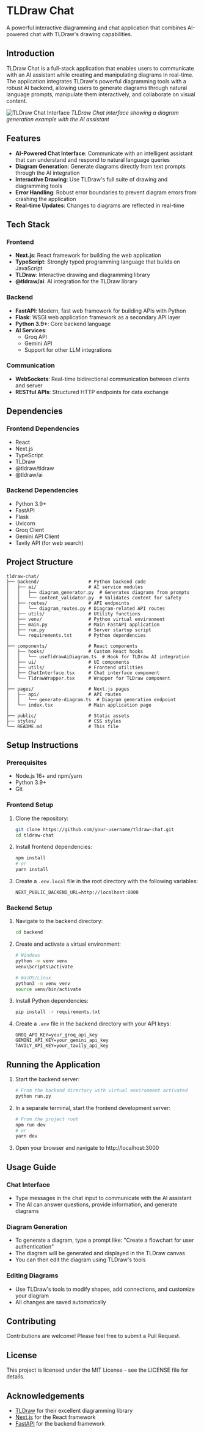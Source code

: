 # TLDraw Chat

A powerful interactive diagramming and chat application that combines AI-powered chat with TLDraw's drawing capabilities.

## Introduction

TLDraw Chat is a full-stack application that enables users to communicate with an AI assistant while creating and manipulating diagrams in real-time. The application integrates TLDraw's powerful diagramming tools with a robust AI backend, allowing users to generate diagrams through natural language prompts, manipulate them interactively, and collaborate on visual content.

![TLDraw Chat Interface](./public/tldraw-chat-screenshot.png)
*TLDraw Chat interface showing a diagram generation example with the AI assistant*

## Features

- **AI-Powered Chat Interface**: Communicate with an intelligent assistant that can understand and respond to natural language queries
- **Diagram Generation**: Generate diagrams directly from text prompts through the AI integration
- **Interactive Drawing**: Use TLDraw's full suite of drawing and diagramming tools
- **Error Handling**: Robust error boundaries to prevent diagram errors from crashing the application
- **Real-time Updates**: Changes to diagrams are reflected in real-time

## Tech Stack

### Frontend
- **Next.js**: React framework for building the web application
- **TypeScript**: Strongly typed programming language that builds on JavaScript
- **TLDraw**: Interactive drawing and diagramming library
- **@tldraw/ai**: AI integration for the TLDraw library

### Backend
- **FastAPI**: Modern, fast web framework for building APIs with Python
- **Flask**: WSGI web application framework as a secondary API layer
- **Python 3.9+**: Core backend language
- **AI Services**:
  - Groq API
  - Gemini API
  - Support for other LLM integrations

### Communication
- **WebSockets**: Real-time bidirectional communication between clients and server
- **RESTful APIs**: Structured HTTP endpoints for data exchange

## Dependencies

### Frontend Dependencies
- React
- Next.js
- TypeScript
- TLDraw
- @tldraw/tldraw
- @tldraw/ai

### Backend Dependencies
- Python 3.9+
- FastAPI
- Flask
- Uvicorn
- Groq Client
- Gemini API Client
- Tavily API (for web search)

## Project Structure

```
tldraw-chat/
├── backend/                  # Python backend code
│   ├── ai/                   # AI service modules
│   │   ├── diagram_generator.py  # Generates diagrams from prompts
│   │   └── content_validator.py  # Validates content for safety
│   ├── routes/               # API endpoints
│   │   └── diagram_routes.py # Diagram-related API routes
│   ├── utils/                # Utility functions
│   ├── venv/                 # Python virtual environment
│   ├── main.py               # Main FastAPI application
│   ├── run.py                # Server startup script
│   └── requirements.txt      # Python dependencies
│
├── components/               # React components
│   ├── hooks/                # Custom React hooks
│   │   └── useTldrawAiDiagram.ts  # Hook for TLDraw AI integration
│   ├── ui/                   # UI components
│   ├── utils/                # Frontend utilities
│   ├── ChatInterface.tsx     # Chat interface component
│   └── TldrawWrapper.tsx     # Wrapper for TLDraw component
│
├── pages/                    # Next.js pages
│   ├── api/                  # API routes
│   │   └── generate-diagram.ts  # Diagram generation endpoint
│   └── index.tsx             # Main application page
│
├── public/                   # Static assets
├── styles/                   # CSS styles
└── README.md                 # This file
```

## Setup Instructions

### Prerequisites
- Node.js 16+ and npm/yarn
- Python 3.9+
- Git

### Frontend Setup

1. Clone the repository:
   ```bash
   git clone https://github.com/your-username/tldraw-chat.git
   cd tldraw-chat
   ```

2. Install frontend dependencies:
   ```bash
   npm install
   # or
   yarn install
   ```

3. Create a `.env.local` file in the root directory with the following variables:
   ```
   NEXT_PUBLIC_BACKEND_URL=http://localhost:8000
   ```

### Backend Setup

1. Navigate to the backend directory:
   ```bash
   cd backend
   ```

2. Create and activate a virtual environment:
   ```bash
   # Windows
   python -m venv venv
   venv\Scripts\activate

   # macOS/Linux
   python3 -m venv venv
   source venv/bin/activate
   ```

3. Install Python dependencies:
   ```bash
   pip install -r requirements.txt
   ```

4. Create a `.env` file in the backend directory with your API keys:
   ```
   GROQ_API_KEY=your_groq_api_key
   GEMINI_API_KEY=your_gemini_api_key
   TAVILY_API_KEY=your_tavily_api_key
   ```

## Running the Application

1. Start the backend server:
   ```bash
   # From the backend directory with virtual environment activated
   python run.py
   ```

2. In a separate terminal, start the frontend development server:
   ```bash
   # From the project root
   npm run dev
   # or
   yarn dev
   ```

3. Open your browser and navigate to http://localhost:3000

## Usage Guide

### Chat Interface
- Type messages in the chat input to communicate with the AI assistant
- The AI can answer questions, provide information, and generate diagrams

### Diagram Generation
- To generate a diagram, type a prompt like: "Create a flowchart for user authentication"
- The diagram will be generated and displayed in the TLDraw canvas
- You can then edit the diagram using TLDraw's tools

### Editing Diagrams
- Use TLDraw's tools to modify shapes, add connections, and customize your diagram
- All changes are saved automatically

## Contributing

Contributions are welcome! Please feel free to submit a Pull Request.

## License

This project is licensed under the MIT License - see the LICENSE file for details.

## Acknowledgements

- [TLDraw](https://tldraw.com) for their excellent diagramming library
- [Next.js](https://nextjs.org) for the React framework
- [FastAPI](https://fastapi.tiangolo.com) for the backend framework
